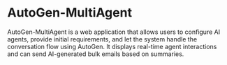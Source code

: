 # AutoGen-MultiAgent
AutoGen-MultiAgent is a web application that allows users to configure AI agents, provide initial requirements, and let the system handle the conversation flow using AutoGen. It displays real-time agent interactions and can send AI-generated bulk emails based on summaries.
